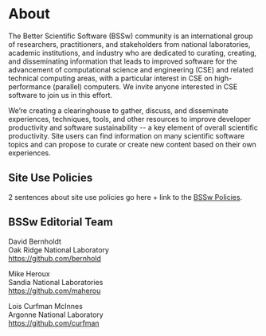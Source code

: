 # About

The Better Scientific Software (BSSw) community is an international group of researchers, practitioners, and stakeholders from national laboratories, academic institutions, and industry who are dedicated to curating, creating, and disseminating information that leads to improved software for the advancement of computational science and engineering (CSE) and related technical computing areas, with a particular interest in CSE on high-performance (parallel) computers.  We invite anyone interested in CSE software to join us in this effort.  

We’re creating a clearinghouse to gather, discuss, and disseminate experiences, techniques, tools, and other resources to improve developer productivity and software sustainability -- a key element of overall scientific productivity.  Site users can find information on many scientific software topics and can propose to curate or create new content based on their own experiences.

## Site Use Policies
2 sentences about site use policies go here + link to the [BSSw Policies](Policies.md).

## BSSw Editorial Team

David Bernholdt<br/>
Oak Ridge National Laboratory<br/>
https://github.com/bernhold

Mike Heroux<br/>
Sandia National Laboratories<br/>
https://github.com/maherou

Lois Curfman McInnes<br/>
Argonne National Laboratory<br/>
https://github.com/curfman

<!---
Coming later: You can also <join our mailing list>, <read our blog>, and <send us mail>.
BSS Site: About
--->

